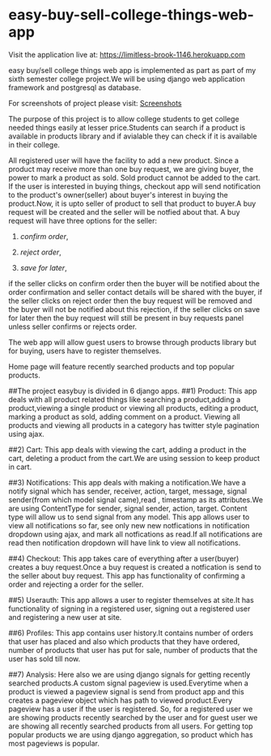 # easy-buy-sell-college-things-web-app
Visit the application live at: https://limitless-brook-1146.herokuapp.com

easy buy/sell college things web app is implemented as part as part of my sixth semester college project.We will be using django web application 
framework and postgresql as database.

For screenshots of project please visit:
[Screenshots](https://drive.google.com/folderview?id=0B298A8MGFMjKfnhidTJwd24yNm5ncVlIcXhxa2xlOGtjMkNJR2loSF96SFlqeWEtQTZfcG8&usp=sharing)

The purpose of this project is to allow college students to get college needed things easily at lesser price.Students can search 
if a product is available in products library and
if avialable they can check if it is available in their college.

All registered user will have the facility to add a new product.
Since a product may receive more than one buy request, we are giving buyer, the power to mark a product as sold.
Sold product cannot be added to the cart.
If the user is interested in buying things, checkout app will send notification to the product's owner(seller) about buyer's interest in buying the
product.Now, it is upto seller of product to sell that product to buyer.A buy request will be created and the seller will be notfied about that.
A buy request will have three options for the seller:

1) *confirm order*,

2) *reject order*,

3) *save for later*,

if the seller clicks on confirm order then the buyer will be notified about the order confirmation and seller contact details will be shared with
 the buyer,
if the seller clicks on reject order then the buy request will be removed and the buyer will not be notified about this rejection,
if the seller clicks on save for later then the buy request will still be present in buy requests panel unless seller confirms or rejects order.

The web app will allow guest users to browse through products library but for buying, users have to register themselves.

Home page will feature recently searched products and top popular products.

##The project easybuy is divided in 6 django apps.
##1) Product:
This app deals with all product related things like searching a product,adding a product,viewing a single product or viewing all products, editing
 a product, marking a product as sold, adding comment on a product.
Viewing all products and viewing all products in a category has twitter style pagination using ajax.

##2) Cart:
This app deals with viewing the cart, adding a product in the cart, deleting a product from the cart.We are using session to keep product in cart.

##3) Notifications:
This app deals with making a notification.We have a notify signal which has sender, receiver, action, target, message, signal sender(from which 
model signal came),read , timestamp as its attributes.We are using ContentType for sender, signal sender, action, target. Content type will allow us
to send signal from any model. This app allows user to view all notifications so far, see only new new notfications in notification dropdown using ajax, and
 mark all notfications as read.If all notifications are read then notification dropdown will have link to view all notifications.
 
##4) Checkout:
This app takes care of everything after a user(buyer) creates a buy request.Once a buy request is created a notfication is send to the seller about buy request.
This app has functionality of confirming a order and rejecting a order for the seller.

##5) Userauth:
This app allows a user to register themselves at site.It has functionality of signing in a registered user, signing out a registered user and registering 
a new user at site.

##6) Profiles:
This app contains user history.It contains number of orders that user has placed and also which products that they have ordered, number of products that user has 
put for sale, number of products that the user has sold till now.

##7) Analysis:
Here also we are using django signals for getting recently searched products.A custom signal pageview is used.Everytime when a product is viewed a 
pageview signal is send from product app and this creates a pageview object which has path to viewed product.Every pageview has a user if the user is registered.
So, for a registered user we are showing products recently searched by the user and for guest user we are showing all recently searched products from all users.
For getting top popular products we are using django aggregation, so product which has most pageviews is popular. 
